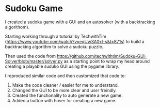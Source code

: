 # Sudoku Game

I created a sudoku game with a GUI and an autosolver (with a backtracking algorithom).

Starting working through a tutorial by TechwithTim (https://www.youtube.com/watch?v=eqUwSA0xI-s&t=871s) to build a backtracking algorithm to solve a sudoku puzzle. 

Then used the code from https://github.com/techwithtim/Sudoku-GUI-Solver/blob/master/solver.py as a starting point to wrap my head around creating a playable suduko GUI using the pygame library. 

I reproduced similar code and then customized that code to:
1. Make the code cleaner / easier for me to understand.
2. Changed the GUI to be more clear and user freindly.
3. Created the functionality to auto generate a new game.
4. Added a button with hover for creating a new game.